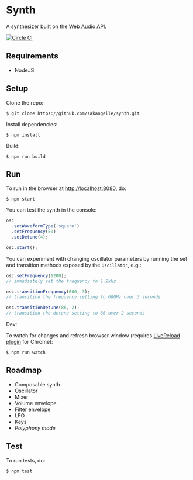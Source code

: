 # Synth

A synthesizer built on the [Web Audio API](https://developer.mozilla.org/en-US/docs/Web/API/Web_Audio_API).

[![Circle CI](https://circleci.com/gh/zakangelle/synth/tree/master.svg?style=svg)](https://circleci.com/gh/zakangelle/synth/tree/master)

## Requirements
+ NodeJS

## Setup
Clone the repo:

```
$ git clone https://github.com/zakangelle/synth.git
```

Install dependencies:

```
$ npm install
```

Build:

```
$ npm run build
```

## Run
To run in the browser at [http://localhost:8080](http://localhost:8080), do:

```
$ npm start
```

You can test the synth in the console:

```js
osc
  .setWaveformType('square')
  .setFrequency(50)
  .setDetune(4);

osc.start();
```

You can experiment with changing oscillator parameters by running the set and transition methods exposed by the `Oscillator`, e.g.:

```js
osc.setFrequency(1200);
// immediately set the frequency to 1.2kHz

osc.transitionFrequency(600, 3);
// transition the frequency setting to 600Hz over 3 seconds

osc.transitionDetune(86, 2);
// transition the detune setting to 86 over 2 seconds
```

Dev:

To watch for changes and refresh browser window (requires [LiveReload plugin](https://chrome.google.com/webstore/detail/livereload/jnihajbhpnppcggbcgedagnkighmdlei?hl=en) for Chrome):

```
$ npm run watch
```

## Roadmap
+ Composable synth
+ Oscillator
+ Mixer
+ Volume envelope
+ Filter envelope
+ LFO
+ Keys
+ *Polyphony mode*

## Test
To run tests, do:

```
$ npm test
```
